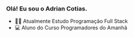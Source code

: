 ### Olá! Eu sou  o Adrian Cotias.

- 🐱‍👤 Atualmente Estudo Programação Full Stack 
- 💻 Aluno do Curso Programadores do Amanhã


